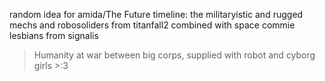 random idea for amida/The Future timeline:
the militaryistic and rugged mechs and robosoliders from titanfall2 combined with space commie lesbians from signalis

> Humanity at war between big corps, supplied with robot and cyborg girls >:3